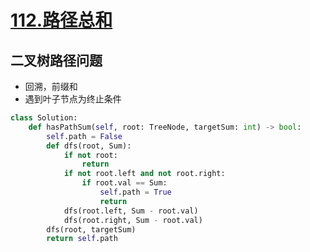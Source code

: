 # [112.路径总和](https://leetcode-cn.com/problems/path-sum/)

## 二叉树路径问题
+ 回溯，前缀和
+ 遇到叶子节点为终止条件

``` python
class Solution:
    def hasPathSum(self, root: TreeNode, targetSum: int) -> bool:
        self.path = False
        def dfs(root, Sum):
            if not root:
                return 
            if not root.left and not root.right:
                if root.val == Sum:
                    self.path = True
                    return 
            dfs(root.left, Sum - root.val)
            dfs(root.right, Sum - root.val)
        dfs(root, targetSum)
        return self.path
```